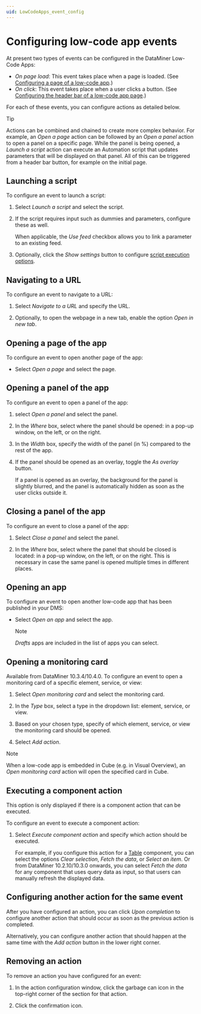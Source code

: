 ```yaml
---
uid: LowCodeApps_event_config
---
```


# Configuring low-code app events

At present two types of events can be configured in the DataMiner Low-Code Apps:

- *On page load*: This event takes place when a page is loaded. (See [Configuring a page of a low-code app](xref:LowCodeApps_page_config).)
- *On click*: This event takes place when a user clicks a button. (See [Configuring the header bar of a low-code app page](xref:LowCodeApps_header_config).)

For each of these events, you can configure actions as detailed below.

> [!TIP]
> Actions can be combined and chained to create more complex behavior. For example, an *Open a page* action can be followed by an *Open a panel* action to open a panel on a specific page. While the panel is being opened, a *Launch a script* action can execute an Automation script that updates parameters that will be displayed on that panel. All of this can be triggered from a header bar button, for example on the initial page.

## Launching a script

To configure an event to launch a script:

1. Select *Launch a script* and select the script.

1. If the script requires input such as dummies and parameters, configure these as well.

   When applicable, the *Use feed* checkbox allows you to link a parameter to an existing feed.

1. Optionally, click the *Show settings* button to configure [script execution options](xref:Script_execution_options).

## Navigating to a URL

To configure an event to navigate to a URL:

1. Select *Navigate to a URL* and specify the URL.

1. Optionally, to open the webpage in a new tab, enable the option *Open in new tab*.

## Opening a page of the app

To configure an event to open another page of the app:

- Select *Open a page* and select the page.

## Opening a panel of the app

To configure an event to open a panel of the app:

1. select *Open a panel* and select the panel.

1. In the *Where* box, select where the panel should be opened: in a pop-up window, on the left, or on the right.

1. In the *Width* box, specify the width of the panel (in %) compared to the rest of the app.

1. If the panel should be opened as an overlay, toggle the *As overlay* button.

   If a panel is opened as an overlay, the background for the panel is slightly blurred, and the panel is automatically hidden as soon as the user clicks outside it.

## Closing a panel of the app

To configure an event to close a panel of the app:

1. Select *Close a panel* and select the panel.

1. In the *Where* box, select where the panel that should be closed is located: in a pop-up window, on the left, or on the right. This is necessary in case the same panel is opened multiple times in different places.

## Opening an app

To configure an event to open another low-code app that has been published in your DMS:

- Select *Open an app* and select the app.

  > [!NOTE]
  > *Drafts* apps are included in the list of apps you can select.

## Opening a monitoring card

Available from DataMiner 10.3.4/10.4.0. To configure an event to open a monitoring card of a specific element, service, or view:

1. Select *Open monitoring card* and select the monitoring card.

1. In the *Type* box, select a type in the dropdown list: element, service, or view.

1. Based on your chosen type, specify of which element, service, or view the monitoring card should be opened.

1. Select *Add action*.

> [!NOTE]
> When a low-code app is embedded in Cube (e.g. in Visual Overview), an *Open monitoring card* action will open the specified card in Cube.

## Executing a component action

This option is only displayed if there is a component action that can be executed.

To configure an event to execute a component action:

1. Select *Execute component action* and specify which action should be executed.

   For example, if you configure this action for a [Table](xref:DashboardTable) component, you can select the options *Clear selection*, *Fetch the data*, or *Select an item*. Or from DataMiner 10.2.10/10.3.0 onwards, you can select *Fetch the data* for any component that uses query data as input, so that users can manually refresh the displayed data.

## Configuring another action for the same event

After you have configured an action, you can click *Upon completion* to configure another action that should occur as soon as the previous action is completed.

Alternatively, you can configure another action that should happen at the same time with the *Add action* button in the lower right corner.

## Removing an action

To remove an action you have configured for an event:

1. In the action configuration window, click the garbage can icon in the top-right corner of the section for that action.

1. Click the confirmation icon.
